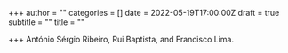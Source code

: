 +++
author = ""
categories = []
date = 2022-05-19T17:00:00Z
draft = true
subtitle = ""
title = ""

+++
António Sérgio Ribeiro, Rui Baptista, and Francisco Lima. 
